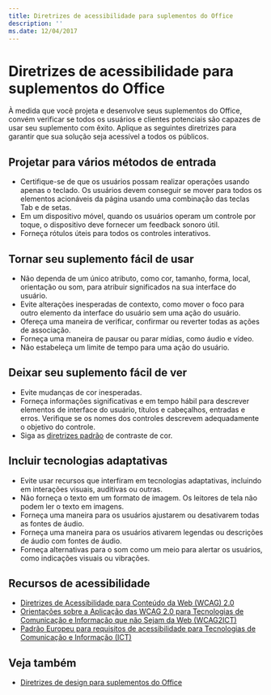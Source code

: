 ```yaml
---
title: Diretrizes de acessibilidade para suplementos do Office
description: ''
ms.date: 12/04/2017
---
```



# <a name="accessibility-guidelines-for-office-add-ins"></a>Diretrizes de acessibilidade para suplementos do Office

À medida que você projeta e desenvolve seus suplementos do Office, convém verificar se todos os usuários e clientes potenciais são capazes de usar seu suplemento com êxito. Aplique as seguintes diretrizes para garantir que sua solução seja acessível a todos os públicos.

## <a name="design-for-multiple-input-methods"></a>Projetar para vários métodos de entrada

- Certifique-se de que os usuários possam realizar operações usando apenas o teclado. Os usuários devem conseguir se mover para todos os elementos acionáveis da página usando uma combinação das teclas Tab e de setas.
- Em um dispositivo móvel, quando os usuários operam um controle por toque, o dispositivo deve fornecer um feedback sonoro útil.
- Forneça rótulos úteis para todos os controles interativos. 

## <a name="make-your-add-in-easy-to-use"></a>Tornar seu suplemento fácil de usar

- Não dependa de um único atributo, como cor, tamanho, forma, local, orientação ou som, para atribuir significados na sua interface do usuário.
- Evite alterações inesperadas de contexto, como mover o foco para outro elemento da interface do usuário sem uma ação do usuário.
- Ofereça uma maneira de verificar, confirmar ou reverter todas as ações de associação.
- Forneça uma maneira de pausar ou parar mídias, como áudio e vídeo.
- Não estabeleça um limite de tempo para uma ação do usuário.

## <a name="make-your-add-in-easy-to-see"></a>Deixar seu suplemento fácil de ver

- Evite mudanças de cor inesperadas.
- Forneça informações significativas e em tempo hábil para descrever elementos de interface do usuário, títulos e cabeçalhos, entradas e erros. Verifique se os nomes dos controles descrevem adequadamente o objetivo do controle.
- Siga as [diretrizes padrão](http://www.w3.org/TR/UNDERSTANDING-WCAG20/visual-audio-contrast-contrast.html) de contraste de cor.

## <a name="account-for-assistive-technologies"></a>Incluir tecnologias adaptativas

- Evite usar recursos que interfiram em tecnologias adaptativas, incluindo em interações visuais, auditivas ou outras.
- Não forneça o texto em um formato de imagem. Os leitores de tela não podem ler o texto em imagens.
- Forneça uma maneira para os usuários ajustarem ou desativarem todas as fontes de áudio.
- Forneça uma maneira para os usuários ativarem legendas ou descrições de áudio com fontes de áudio.
- Forneça alternativas para o som como um meio para alertar os usuários, como indicações visuais ou vibrações.

## <a name="accessibility-resources"></a>Recursos de acessibilidade

- [Diretrizes de Acessibilidade para Conteúdo da Web (WCAG) 2.0](http://www.w3.org/TR/wcag2ict/#REF-WCAG20)
- [Orientações sobre a Aplicação das WCAG 2.0 para Tecnologias de Comunicação e Informação que não Sejam da Web (WCAG2ICT)](http://www.w3.org/TR/wcag2ict/)
- [Padrão Europeu para requisitos de acessibilidade para Tecnologias de Comunicação e Informação (ICT)](http://www.etsi.org/deliver/etsi_en/301500_301599/301549/01.00.00_20/en_301549v010000c.pdf)


## <a name="see-also"></a>Veja também

- [Diretrizes de design para suplementos do Office](../add-in-design.md)